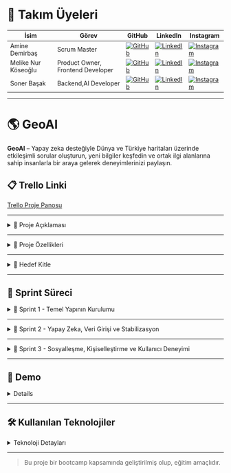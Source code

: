 # 👥 Takım Üyeleri

| İsim | Görev | GitHub | LinkedIn | Instagram |
|------|-------|--------|----------|-----------|
| Amine Demirbaş | Scrum Master | [![GitHub](https://img.shields.io/badge/GitHub-181717?style=for-the-badge&logo=github&logoColor=white)]((https://github.com/aminelisa)) | [![LinkedIn](https://img.shields.io/badge/LinkedIn-0077B5?style=for-the-badge&logo=linkedin&logoColor=white)](https://www.linkedin.com/in/aminedemirbas/) | [![Instagram](https://img.shields.io/badge/Instagram-E4405F?style=for-the-badge&logo=instagram&logoColor=white)](https://instagram.com/a_minelisa)
| Melike Nur Köseoğlu | Product Owner, Frontend Developer | [![GitHub](https://img.shields.io/badge/GitHub-181717?style=for-the-badge&logo=github&logoColor=white)](https://github.com/MelikeNurKoseoglu) | [![LinkedIn](https://img.shields.io/badge/LinkedIn-0077B5?style=for-the-badge&logo=linkedin&logoColor=white)](https://linkedin.com/in/melike-nur-köseoğlu-2aaa27209) | [![Instagram](https://img.shields.io/badge/Instagram-E4405F?style=for-the-badge&logo=instagram&logoColor=white)](https://instagram.com/melikenurkoseoglu)
| Soner Başak | Backend,AI Developer | [![GitHub](https://img.shields.io/badge/GitHub-181717?style=for-the-badge&logo=github&logoColor=white)](https://github.com/sonerbasak/) | [![LinkedIn](https://img.shields.io/badge/LinkedIn-0077B5?style=for-the-badge&logo=linkedin&logoColor=white)](https://www.linkedin.com/in/sonerbasak/) | [![Instagram](https://img.shields.io/badge/Instagram-E4405F?style=for-the-badge&logo=instagram&logoColor=white)](https://www.instagram.com/sonerbasaak/)

---

# 🌎 GeoAI

**GeoAI** – Yapay zeka desteğiyle Dünya ve Türkiye haritaları üzerinde etkileşimli sorular oluşturun, yeni bilgiler keşfedin ve ortak ilgi alanlarına sahip insanlarla bir araya gelerek deneyimlerinizi paylaşın.

## 📋 Trello Linki

[Trello Proje Panosu](https://trello.com/b/L1upbyvZ/group30-bootcamp)

---

<details>
  <summary>📄 Proje Açıklaması</summary>

GeIAI, kullanıcıların Türkiye ve dünya haritası üzerinde coğrafi alanlar seçerek yapay zeka destekli sorular oluşturup cevaplamalarını sağlayan etkileşimli bir web uygulamasıdır. Proje, harita tabanlı veri görselleştirme ve yapay zeka entegrasyonuyla bilgi keşfini kolaylaştırmayı amaçlamaktadır.

Bu platform aynı zamanda, kullanıcıların profil rozetleri kazanarak başarılarını sergileyebileceği, benzer ilgi alanlarına sahip kişilerle arkadaşlık kurabileceği ve bir araya gelerek deneyim paylaşımı yapabileceği bir sosyal ağa dönüşmektedir. Bu özellikler, öğrenmeyi sosyal ve etkileşimli bir deneyime dönüştürerek GeoAI'ı zenginleştirir.
</details>

---

<details>
  <summary>🌟 Proje Özellikleri</summary>

- Türkiye ve dünya haritasının interaktif gösterimi  
- İller, ülkeler veya bölgeler hakkında detaylı bilgi kartları  
- Yapay zeka destekli soru oluşturma ve cevaplama paneli  
- Kullanıcıların verdiği cevapların analizi
- Entegre sosyal medya altyapısı
- Başarıların sergilenebileceği rozet mantığı 
- Swiper ile zengin görsel ve metin slaytları  
- Responsive ve kullanıcı dostu arayüz tasarımı  

 

</details>

---

<details>
  <summary>🎯 Hedef Kitle</summary>

- Coğrafya, tarih ve kültür meraklıları  
- Eğitim alanındaki öğretmenler ve öğrenciler  
- Yapay zeka ve harita teknolojilerine ilgi duyan geliştiriciler  
- Genel kullanıcılar, bilgi keşfi ve öğrenmeye açık herkes  


</details>

---

<h2>🚀 Sprint Süreci</h2>

<details>
  <summary>🏃 Sprint 1 - Temel Yapının Kurulumu</summary>


  <details>
    <summary>🎯 Sprint 1 Notları</summary>
  Sprint süreci boyunca başlangıçta uyumlu bir görev dağılımı ve verimli bir iletişim hedeflenmiş olsa da, ekip içinde bazı uyumsuzluklar yaşanmıştır. Maalesef ekipten bir arkadaşımızın da geçirdiği kaza sonucu takımdan ayrılması gerekmiştir.

  Bu zorlu süreçte, Scrum Master'ımız sorumluluğunu yerine getirmemiş olup sprint 1'deki Scrum Master süreçleri ve koordinasyonu Melike Demirbaş tarafından yürütülmüştür.

Ekip, bu olumsuzluklara rağmen kalan üyelerle birlikte sürece adapte olmaya çalışmıştır. Sprint başında belirlenen hedefler ve kullanıcı hikayeleri doğrultusunda arayüz tasarımları, harita entegrasyonu ve seçilebilir şehirler için bilgi kutucuklarının oluşturulması gibi temel adımlar başarıyla tamamlanmıştır.
  </details>

  <details>
    <summary>🎯 Sprint 1 Hedefleri</summary>
    <ul>
      <li>Türkiye ve dünya haritalarının temel görselleştirmesini oluşturmak</li>
      <li>Harita üzerinde şehir/bölge tıklanabilirliğini sağlamak</li>
      <li>Belirli şehirler için bilgi veri girişlerini gerçekleştirmek</li>
      <li>Basit ve işlevsel bir kullanıcı arayüzü oluşturmak</li>
    </ul>
  </details>
  
  <details>
    <summary>🎯 Tahmin Edilen Tamamlanacak Puan</summary>
    <ul>
      <li>Sprint 1 için belirlenen hedef puan: <strong>100 puan</strong></li>
      <li>Gerçekleşen puan: <strong>90 puan</strong></li>
      <li>Tamamlanma oranı: <strong>%90</strong></li>
    </ul>
  </details>
  
  <details>
    <summary>🎯 Tahmin Mantığı</summary>
    <p>
      Proje süresince toplam 3 sprint planlanmış ve her sprint için değerlendirme <strong>100 puan üzerinden</strong> yapılacak şekilde yapılandırılmıştır.<br>
      Görevler zorluk ve tahmini eforlarına göre puanlanmış, sprint sonunda bu görevlerin tamamlanma durumu puan bazlı olarak ölçülmüştür.<br>
      Sprint 1, hedeflenen 100 puanın <strong>%90’ına</strong> ulaşılarak yüksek başarı oranıyla tamamlanmıştır.
    </p>
  </details>

  <details>
    <summary>🎯 Daily Scrum</summary>
    <p>Günlük toplantılarımızdan örnek ekran görüntüleri:</p>
    <img src="images/görsel1.jpg" alt="Daily Scrum Görseli 1" width="600" style="margin-bottom: 10px;" />
    <img src="images/görsel2.jpg" alt="Daily Scrum Görseli 2" width="600" />
  </details>

  <details>
  <summary>🎯 Sprint Board Updates</summary>
  <p>Sprint board'dan iki örnek ekran görüntüsü:</p>
  <img src="images/görsel3.jpg" alt="Sprint Board Görüntüsü 1" width="600" style="margin-bottom: 10px;" />
  <img src="images/görsel4.jpg" alt="Sprint Board Görüntüsü 2" width="600" />
</details>

  <details>
    <summary>🎯 Ekran Görüntüleri</summary>
    <p>Projeye ait 4 farklı ekran görüntüsü:</p>
    <p>
      <img src="images/ekran1.png" alt="Ekran Görüntüsü 1" width="300" style="margin-right: 10px; margin-bottom: 10px;" />
      <img src="images/ekran2.png" alt="Ekran Görüntüsü 2" width="300" style="margin-right: 10px; margin-bottom: 10px;" />
    </p>
    <p>
      <img src="images/ekran3.png" alt="Ekran Görüntüsü 3" width="300" style="margin-right: 10px;" />
      <img src="images/ekran4.png" alt="Ekran Görüntüsü 4" width="300" />
    </p>
  </details>

  <details>
  <summary>🎯 Sprint Review</summary>
  <ul>
    <li>Leaflet.js kütüphanesi ile Türkiye ve Dünya haritası entegre edildi</li>
    <li>Harita üzerinde bazı şehirler (örneğin İstanbul, Ankara, İzmir) seçilebilir hale getirildi</li>
    <li>Bu şehirler için kısa bilgi kartları (nüfus, tarih, kültür, coğrafi konum) eklendi</li>
    <li>Şehir seçimi sonrası bilgi kutucuğu popup olarak kullanıcıya gösteriliyor</li>
  </ul>

  <hr />

  <p><strong>Sprint Dönemi:</strong> 24 Haziran – 6 Temmuz 2025<br>
  <strong>Proje:</strong> GeoAI</p>

  <p>👩‍💼 <strong>Amine Demirbaş – Scrum Master</strong></p>
  <ul>
      <li>Bu sprintte görevlerini yerine getirememiştir</li>
  </ul>

  <p>👩‍💻 <strong>Melike Nur Köseoğlu – Product Owner, Frontend Developer</strong></p>
  <ul>
    <li>Leaflet.js ile harita görselleştirme</li>
    <li>Backlog yönetimi ve kullanıcı test senaryoları</li>
    <li>Tasarım yönlendirmeleri ve içerik planlama</li>
    <li>Takım içi iletişim ve görev koordinasyonu</li>
    <li>Sprint Review & Retrospective dokümantasyonu</li>
  </ul>

  <p>👨‍💻 <strong>Soner Başak – Backend, AI Developer</strong></p>
  <ul>
    <li>Şehir verileri için API ve JSON veri yapısı</li>
    <li>Backend test ortamı ve veri servisleri</li>
    <li>Gelecekteki veritabanı yapısı planlaması</li>
    <li>Şehir seçimi ve popup bilgi kutuları</li>
    <li>Responsive UI ve bilgi kartı komponentleri</li>
    <li>Trello panosu takibi ve günlük toplantı organizasyonu</li>
  </ul>
 </details>
 
  <details>
  <summary>🎯 Sprint Retrospective</summary>
  <p>
    Sprint sonunda ekip bir araya gelerek süreçte nelerin iyi gittiğini, hangi konularda zorlanıldığını ve iyileştirme alanlarını değerlendirmiştir.
  </p>
  <ul>
    <li><strong>Başarılı Yönler:</strong> Ekip içi iletişim güçlüydü, görev dağılımı sağlıklıydı, planlama başarılıydı ve hedefler neredeyse tamamen yapıldı.</li>
    <li><strong>Geliştirilmesi Gerekenler:</strong> Bazı teknik entegrasyonlarda zamanlama sorunları yaşandı,test süreçleri daha erken başlamalı, ekipte iş takibi ve sorumlululuk bilinci problemleri var.</li>
    <li><strong>İleriye Dönük Adımlar:</strong> Günlük toplantılar daha kısa ve odaklı yapılacak, dokümantasyon düzenli olarak güncellenecek.</li>
  </ul>
  <p>
    Genel olarak sprint, belirlenen hedeflere büyük oranda ulaşılarak tamamlanmıştır ve sonraki sprintlerde verimliliği artırmak için gerekli adımlar planlanmıştır.
  </p>
</details>


</details>


---

<details>
  <summary>🏃 Sprint 2 - Yapay Zeka, Veri Girişi ve Stabilizasyon</summary>

  <details>
    <summary>🎯 Sprint 2 Notları</summary>
    Sprint 2 sürecinde ekip içindeki problemler ele alındı ve yeni görevlendirmelerle süreç devam etti. Yapay zekâ modülünün projeye dahil edilmesi önemli bir kilometre taşı oldu. Ayrıca uygulamanın performansını etkileyen sistemsel sorunlar belirlenerek başarılı şekilde çözüldü. Stabilite açısından gözle görülür iyileştirmeler sağlandı.
  </details>

  <details>
    <summary>🎯 Sprint 2 Hedefleri</summary>
    <ul>
      <li>🌍 Dünya haritasının sisteme entegrasyonu</li>
      <li>💻 Arayüzde kullanıcı deneyimini artıracak görsel güncellemeler</li>
      <li>🗂️ İl bazında bilgi ve medya içeriklerinin girilmesi</li>
      <li>🌐 Ülke bazlı içeriklerin hazırlanması ve yüklenmesi</li>
      <li>🤖 Yapay zekâ modülünün entegrasyonu ve testleri</li>
      <li>🗃️ Dosya ve klasör yapısının yeniden düzenlenmesi</li>
      <li>❓ Soru üretim modülünün yapay zekâ ile oluşturulması</li>
      <li>👁️ Kullanıcıların soru-cevap etkileşimini görüntülemesi</li>
      <li>✅❌ Doğruluk hesaplama sisteminin geliştirilmesi</li>
      <li>🛠️ Gelişim aşamasında tespit edilen eksiklerin giderilmesi</li>
      <li>🚀 Yapay zekâ algoritmasının iyileştirilmesi</li>
      <li>💾 Bellek kullanımındaki sorunların çözülmesi</li>
    </ul>
  </details>

  <details>
    <summary>🎯 Tahmin Edilen Tamamlanacak Puan</summary>
    <ul>
      <li>Hedeflenen puan: <strong>100</strong></li>
      <li>Gerçekleşen puan: <strong>100</strong></li>
      <li>Tamamlanma oranı: <strong>%100</strong></li>
    </ul>
  </details>

  <details>
    <summary>🎯 Tahmin Mantığı</summary>
    <p>
      Sprint başlangıcında her görev için efor ve zorluk seviyesi dikkate alınarak puanlama yapıldı. Toplamda 100 puan üzerinden planlanan bu sprint, tüm hedeflerin başarıyla tamamlanması sayesinde %100 oranında başarıya ulaştı.
    </p>
  </details>

  <details>
    <summary>🎯 Daily Scrum</summary>
    <ul>
      <li>Daily Scrum toplantıları düzenli olarak yapılmış olsa da, bazı ekip üyelerinin ilerleme ve karşılaşılan engelleri paylaşmakta yetersiz kalması nedeniyle sürecin takibi zorlaşmıştır. Bu durum, yalnızca iki kişinin tüm görevleri paylaşmaya çalıştığı bir sürece dönüşmüştür.</li>
      <li>Bellek sorunları gibi kritik teknik problemler anında tespit edilip çözüme kavuşturuldu.</li>
      <li>Tüm görevler dinamik bir şekilde güncellenerek takvimsel uyum sağlandı.</li>
    </ul>
    <p>Scrum toplantılarından ekran görüntüleri:</p>
    <img src="images/ss8.jpg" alt="Daily Scrum Görseli 1" width="600" style="margin-bottom: 10px;" />
    <img src="images/ss10.jpg" alt="Daily Scrum Görseli 2" width="600" />
  </details>

  <details>
    <summary>🎯 Sprint Board Updates</summary>
    <p>Sprint boyunca görev yönetimi Trello üzerinden takip edildi. İşte örnek ekran görüntüleri:</p>
    <img src="images/trello01.png" alt="Sprint Board Görüntüsü 1" width="600" style="margin-bottom: 10px;" />
    <img src="images/trello02.png" alt="Sprint Board Görüntüsü 2" width="600" />
  </details>

  <details>
    <summary>🎯 Ekran Görüntüleri</summary>
    <p>Uygulamanın geliştirme sürecine ait 6 ekran görüntüsü:</p>
    <p>
      <img src="images/ss1.jpg" alt="Ekran Görüntüsü 1" width="300" style="margin-right: 10px; margin-bottom: 10px;" />
      <img src="images/ss2.jpg" alt="Ekran Görüntüsü 2" width="300" style="margin-right: 10px; margin-bottom: 10px;" />
    </p>
    <p>
      <img src="images/ss3.jpg" alt="Ekran Görüntüsü 3" width="300" style="margin-right: 10px;" />
      <img src="images/ss4.jpg" alt="Ekran Görüntüsü 4" width="300" />
    </p>
    <p>
      <img src="images/ss5.jpg" alt="Ekran Görüntüsü 5" width="300" style="margin-right: 10px;" />
      <img src="images/ss6.jpg" alt="Ekran Görüntüsü 6" width="300" />
    </p>
  </details>

  <details>
  <summary>🎯 Sprint Review</summary>
  <ul>
    <li>Yapay zekâ modülünün entegrasyonu projenin teknik kapasitesini ciddi oranda artırdı.</li>
    <li>Dünya haritası ile kullanıcı etkileşimi daha kapsamlı hale getirildi.</li>
    <li>Geri bildirimler genel olarak olumluydu; özellikle kullanıcı deneyimindeki gelişmeler dikkat çekti.</li>
    <li>Bazı şehirlerin eksik medya içerikleri Sprint 3 için hedeflendi.</li>
  </ul>
  
  <hr />

  <p><strong>Sprint Dönemi:</strong> 6 Temmuz – 20 Temmuz 2025<br>
  <strong>Proje:</strong> GeoAI</p>

  <p>👩‍💼 <strong>Amine Demirbaş – Scrum Master</strong></p>
  <ul>
      <li>Bu sprintte görevlerini yerine getirememiştir</li>
  </ul>

  <p>👩‍💻 <strong>Melike Nur Köseoğlu – Product Owner</strong></p>
  <ul>
    <li>Yapay zekâ entegrasyonu ve UI geliştirmeleri yaptı.</li>
    <li>Soru oluşturma fonksiyonlarını aktive etti.</li>
    <li>Ön yüz geliştirmeleri yapıldı</li>
    <li>İletişim ve koordinasyonu sağladı.</li>
    <li>Gelişmeleri dokümante etti.</li>
    <li>Şehir verilerini işleyen API yapısını oluşturdu.</li>
  </ul>

  <p>👨‍💻 <strong>Soner Başak – Backend & AI Developer</strong></p>
  <ul>
    <li>Dünya haritası entegrasyonu sağladı.</li>
    <li>Soru algoritmasını geliştirdi.</li>
    <li>Sistemsel hataları giderdi.</li>
    <li>Günlük toplantıları organize etti.</li>
    <li>Veritabanı entegrasyonları gerçekleştirdi.</li>
    <li>Şehir verilerini işleyen Json yapısını oluşturdu.</li>
  </ul>

</details>


  <details>
    <summary>🎯 Sprint Retrospective</summary>
    <p>Takım değerlendirme toplantısında öne çıkan konular:</p>

    <strong>🌟 İyi Gidenler</strong>
    <ul>
      <li>Yapay zekâ entegrasyonu zamanında ve sorunsuz gerçekleşti.</li>
      <li>Scrum toplantıları verimli ve çözüm odaklıydı.</li>
    </ul>

    <strong>⚠️ Geliştirilmesi Gerekenler</strong>
    <ul>
      <li>Takım içi iletişim motivasyonunda düşüklükler vardı.</li>
      <li>Versiyon kontrolü için daha etkin bir sistem gerekli.</li>
      <li>Arayüz testleri daha erken başlatılmalı.</li>
    </ul>

    <strong>🚀 Öneriler</strong>
    <ul>
      <li>Harita üzerinde filtreleme ve arama fonksiyonları eklenmeli.</li>
      <li>Yapay zekâ içeriğinin kalite kontrolü yapılmalı.</li>
      <li>Beta kullanıcı testleriyle geri bildirim alınmalı.</li>
    </ul>
  </details>

</details>



---

<details>
  <summary>🏃 Sprint 3 - Sosyalleşme, Kişiselleştirme ve Kullanıcı Deneyimi</summary>

  <details>
    <summary>🎯 Sprint 3 Notları</summary>
    Sprint 3, projenin son sprint'i olarak tamamlandı. Bu süreçte uygulamanın temel fonksiyonları sosyal bir platforma dönüştürülerek zenginleştirildi. Quiz modülü, yapay zekâ entegrasyonuyla daha dinamik hale getirildi. Kullanıcı deneyimini merkezine alan giriş paneli ve çoklu kullanıcı desteği eklendi. Ayrıca, kullanıcı etkileşimini artırmak için rozet ve sosyal medya sistemleri hayata geçirildi. Sprint boyunca tespit edilen ufak çaplı hatalar giderilerek projenin son hali stabil ve kullanıma hazır hale getirildi.
  </details>

  <details>
    <summary>🎯 Sprint 3 Hedefleri</summary>
    <ul>
      <li>👤 Giriş paneli ve çoklu kullanıcı desteğinin sağlanması</li>
      <li>🧩 Yapay zekâ destekli quiz oluşturma mantığının güncellenmesi</li>
      <li>🤝 Sosyal medya mantığının oluşturulması (arkadaşlık, profil)</li>
      <li>🏅 Kullanıcılar için rozet sisteminin geliştirilmesi</li>
      <li>🖼️ Kullanıcı profil sayfalarının tasarlanması ve uygulanması</li>
      <li>📝 Kullanıcıların kendi sorularını oluşturma imkanı</li>
      <li>🔍 Harita üzerinde filtreleme ve arama fonksiyonlarının eklenmesi</li>
      <li>🐛 Tespit edilen ufak problemlerin ve hataların giderilmesi</li>
      <li>📊 Kullanıcı skorlarının ve istatistiklerinin gösterilmesi</li>
    </ul>
  </details>

  <details>
    <summary>🎯 Tahmin Edilen Tamamlanacak Puan</summary>
    <ul>
      <li>Hedeflenen puan: <strong>110</strong></li>
      <li>Gerçekleşen puan: <strong>105</strong></li>
      <li>Tamamlanma oranı: <strong>%95</strong></li>
    </ul>
  </details>

  <details>
    <summary>🎯 Tahmin Mantığı</summary>
    <p>
      Bu sprint, önceki sprintlere göre daha fazla özellik ve entegrasyon gerektirdiğinden puanlama daha yüksek tutulmuştur. Sosyal medya entegrasyonunun karmaşıklığı nedeniyle hedeflenen puana yakın bir başarı elde edilmiştir. Quiz güncellemesi, çoklu kullanıcı desteği ve rozet sistemi gibi ana hedefler başarıyla tamamlanırken, bazı ufak geliştirmeler projenin son haline dahil edilmemiştir.
    </p>
  </details>

  <details>
    <summary>🎯 Daily Scrum</summary>
    <ul>
      <li>Daily Scrum toplantıları, **Melike Nur Köseoğlu** tarafından organize edilerek sprint süreci takip edilmiştir.</li>
      <li>Ekip içindeki iletişim zayıflığı, özellikle görev takibinde bazı zorluklara neden olmuştur.</li>
      <li>Quiz mantığının güncellenmesi sürecinde ortaya çıkan beklenmedik teknik zorluklar, **Melike Nur Köseoğlu ve Soner Başak'ın** yoğun çabalarıyla aşılmıştır.</li>
      <li>Tüm görevler, takvime uyum sağlamak amacıyla dinamik bir şekilde yönetilmiştir.</li>
    </ul>
    <p>Scrum toplantılarından ekran görüntüleri:</p>
    <img src="images/ss11.jpg" alt="Daily Scrum Görseli 1" width="600" style="margin-bottom: 10px;" />
    <img src="images/ss12.jpg" alt="Daily Scrum Görseli 2" width="600" />
  </details>

  <details>
    <summary>🎯 Sprint Board Updates</summary>
    <p>Sprint boyunca görev yönetimi Trello üzerinden takip edildi. İşte örnek ekran görüntüleri:</p>
    <img src="images/trello03.png" alt="Sprint Board Görüntüsü 1" width="600" style="margin-bottom: 10px;" />
    <img src="images/trello04.png" alt="Sprint Board Görüntüsü 2" width="600" />
  </details>

  <details>
    <summary>🎯 Ekran Görüntüleri</summary>
    <p>Uygulamanın geliştirme sürecine ait 6 ekran görüntüsü:</p>
    <p>
      <img src="images/ss7.jpg" alt="Ekran Görüntüsü 1" width="300" style="margin-right: 10px; margin-bottom: 10px;" />
      <img src="images/ss8.jpg" alt="Ekran Görüntüsü 2" width="300" style="margin-right: 10px; margin-bottom: 10px;" />
    </p>
    <p>
      <img src="images/ss9.jpg" alt="Ekran Görüntüsü 3" width="300" style="margin-right: 10px;" />
      <img src="images/ss10.jpg" alt="Ekran Görüntüsü 4" width="300" />
    </p>
    <p>
      <img src="images/ss11.jpg" alt="Ekran Görüntüsü 5" width="300" style="margin-right: 10px;" />
      <img src="images/ss12.jpg" alt="Ekran Görüntüsü 6" width="300" />
    </p>
  </details>

  <details>
  <summary>🎯 Sprint Review</summary>
  <ul>
    <li>Yapay zekâ ile entegre edilmiş yeni quiz sistemi, kullanıcı etkileşimini önemli ölçüde artırdı.</li>
    <li>Giriş paneli ve çoklu kullanıcı desteği, platformu daha kişisel ve kullanışlı hale getirdi.</li>
    <li>Sosyal medya özellikleri, kullanıcıların platformda daha fazla zaman geçirmesini sağladı.</li>
    <li>Projenin temel hedefleri başarıyla tamamlanarak, ürün piyasaya sürülmeye hazır hale getirildi.</li>
  </ul>
  
  <hr />

  <p><strong>Sprint Dönemi:</strong> 21 Temmuz – 4 Ağustos 2025<br>
  <strong>Proje:</strong> GeoAI</p>

  <p>👩‍💼 <strong>Amine Demirbaş – Scrum Master</strong></p>
  <ul>
    <li>Bu sprintte görevlerini tam olarak yerine getirememiştir.</li>
    <li>`turkey.json` datasına veri eklemesi yapmıştır.</li>
  </ul>

  <p>👩‍💻 <strong>Melike Nur Köseoğlu – Product Owner</strong></p>
  <ul>
    <li>Giriş ve çoklu kullanıcı sistemini geliştirmiştir.</li>
    <li>Sosyal medya mantığı ve profil sayfalarını tasarlayıp uygulamıştır.</li>
    <li>Kullanıcı rozet sistemini oluşturmuştur.</li>
    <li>**Daily Scrum toplantılarını yöneterek ekip içi koordinasyonu sağlamıştır.**</li>
    <li>Arayüzdeki eksiklikleri ve problemleri gidermiştir.</li>
  </ul>

  <p>👨‍💻 <strong>Soner Başak – Backend & AI Developer</strong></p>
  <ul>
    <li>Yapay zekâ destekli quiz mantığını güncelledi ve testlerini yapmıştır.</li>
    <li>Kullanıcı skor ve istatistiklerinin gösterimi için gerekli backend altyapısını kurmuştur.</li>
    <li>Çoklu kullanıcı desteği için veritabanı entegrasyonlarını gerçekleştirmiştir.</li>
    <li>Küçük çaplı hataların giderilmesinde aktif rol almıştır.</li>
  </ul>

  </details>

  <details>
    <summary>🎯 Sprint Retrospective</summary>
    <p>Takım değerlendirme toplantısında öne çıkan konular:</p>

    <strong>🌟 İyi Gidenler</strong>
    <ul>
      <li>Quiz sisteminin güncellenmesi ve kullanıcı arayüzü geri bildirimleri çok olumluydu.</li>
      <li>Yeni eklenen sosyal özellikler platforma yeni bir dinamizm kattı.</li>
      <li>Proje hedeflerinin büyük bir kısmı başarıyla tamamlandı.</li>
    </ul>

    <strong>⚠️ Geliştirilmesi Gerekenler</strong>
    <ul>
      <li>Ekip içi iletişimin daha güçlü olması gerektiği anlaşılmıştır.</li>
      <li>Scrum Master'ın rolü ve sorumlulukları daha net bir şekilde belirlenmelidir.</li>
    </ul>

    <strong>🚀 Öneriler</strong>
    <ul>
      <li>Projenin sürdürülebilirliği için olası yeni özellikler (harita filtreleme, kullanıcı içerik teyidi) için bir yol haritası oluşturulabilir.</li>
      <li>Pazarlama ve beta test süreçleri için hazırlıklara başlanabilir.</li>
    </ul>
  </details>

</details>

---

<h2>🎥 Demo</h2>

<details>

> Demo videosu: [YouTube Linki (varsa)](https://youtube.com/...)

Ekran görüntüleri:

| Ana Sayfa | Öneriler | Dünya Haritası |
|-----------|-----------|------------|
| ![](./screens/deneme.png) | ![](./screens/deneme.png) | ![](./screens/deneme.png) |

</details>

---

<h2>🛠️ Kullanılan Teknolojiler</h2>

<details>
  <summary>Teknoloji Detayları</summary>
  <ul>
    <li><strong>Frontend:</strong> HTML, CSS, JavaScript</li>
    <li><strong>Backend:</strong> Python, FastAPI</li>
    <li><strong>Veri Tabanı:</strong> SQLite / Firebase</li>
    <li><strong>Yapay Zeka:</strong> GEMİNİ</li>
    <li><strong>Tasarım:</strong> Figma, GEMİNİ</li>
  </ul>
</details>


---

> Bu proje bir bootcamp kapsamında geliştirilmiş olup, eğitim amaçlıdır.
